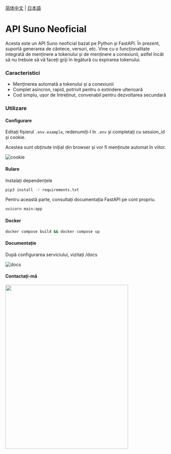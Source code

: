 [简体中文](README_ZH.md) | [日本語](README_JA.md)

# API Suno Neoficial

Acesta este un API Suno neoficial bazat pe Python și FastAPI. În prezent, suportă generarea de cântece, versuri, etc.
Vine cu o funcționalitate integrată de menținere a tokenului și de menținere a conexiunii, astfel încât să nu trebuie să vă faceți griji în legătură cu expirarea tokenului.

### Caracteristici

- Menținerea automată a tokenului și a conexiunii
- Complet asincron, rapid, potrivit pentru o extindere ulterioară
- Cod simplu, ușor de întreținut, convenabil pentru dezvoltarea secundară

### Utilizare

#### Configurare

Editați fișierul `.env.example`, redenumiți-l în `.env` și completați cu session_id și cookie.

Acestea sunt obținute inițial din browser și vor fi menținute automat în viitor.

![cookie](./images/cover.png)

#### Rulare

Instalați dependențele

```bash
pip3 install -r requirements.txt
```
Pentru această parte, consultați documentația FastAPI pe cont propriu.

```bash
uvicorn main:app 
```

#### Docker

```bash
docker compose build && docker compose up
```

#### Documentație

După configurarea serviciului, vizitați /docs

![docs](./images/docs.png)

#### Contactați-mă
<img src="./images/wechat.jpg" width="382px" height="511px" />
